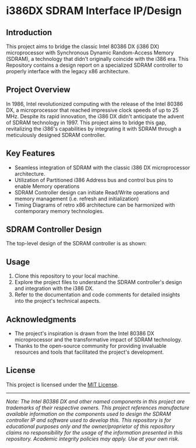 # i386DX SDRAM Interface IP/Design

## Introduction
This project aims to bridge the classic Intel 80386 DX (i386 DX) microprocessor with Synchronous Dynamic Random-Access Memory (SDRAM), a technology that didn't originally coincide with the i386 era. This Repository contains a design report on a specialized SDRAM controller to properly interface with the legacy x86 architecture.

## Project Overview
In 1986, Intel revolutionized computing with the release of the Intel 80386 DX, a microprocessor that reached impressive clock speeds of up to 25 MHz. Despite its rapid innovation, the i386 DX didn't anticipate the advent of SDRAM technology in 1997. This project aims to bridge this gap, revitalizing the i386's capabilities by integrating it with SDRAM through a meticulously designed SDRAM controller.

## Key Features

- Seamless integration of SDRAM with the classic i386 DX microprocessor architecture.
- Utilization of Partitioned i386 Address bus and control bus pins to enable Memory operations
- SDRAM Controller design can initiate Read/Write operations and memory management (i.e. refresh and initialization)
- Timing Diagrams of retro x86 architecture can be harmonized with contemporary memory technologies.

## SDRAM Controller Design
The top-level design of the SDRAM controller is as shown:

## Usage

1. Clone this repository to your local machine.
2. Explore the project files to understand the SDRAM controller's design and integration with the i386 DX.
3. Refer to the documentation and code comments for detailed insights into the project's technical aspects.


## Acknowledgments

- The project's inspiration is drawn from the Intel 80386 DX microprocessor and the transformative impact of SDRAM technology.
- Thanks to the open-source community for providing invaluable resources and tools that facilitated the project's development.

## License

This project is licensed under the [MIT License](LICENSE).

---
*Note: The Intel 80386 DX and other named components in this project are trademarks of their respective owners. This project references manufacture available information on the components used to design the SDRAM controller IP and software used to develop this. This repository is for educational purposes only and the owner/proprietor of this repository claims no responsibility for the usage of the information presented in this repository. Academic integrity policies may apply. Use at your own risk.*
